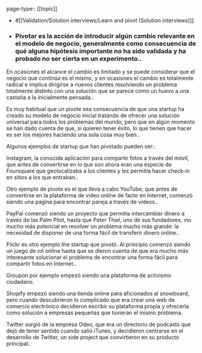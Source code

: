 page-type:: [[topic]]

- #[[Validation/Solution interviews/Learn and pivot (Solution interviews)]]

- ### Pivotar es la acción de introducir algún cambio relevante en el modelo de negocio, generalmente como consecuencia de qué alguna hipótesis importante no ha sido validada y ha probado no ser cierta en un experimento..

En ocasiones el alcance el cambio es limitado y se puede considerar que el negocio que continúa es el mismo, y en ocasiones el cambio es totalmente radical e implica dirigirse a nuevos clientes resolviendo un problema totalmente distinto con una solución que se parece como un huevo a una castaña a la inicialmente pensada..

Es muy habitual que un pivote sea consecuencia de que una startup ha creado su modelo de negocio inicial tratando de ofrecer una solución universal para todos los problemas del mundo, pero que en algún momento se han dado cuenta de que, si quieren tener éxito, lo que tienen que hacer es ser los mejores haciendo una sola cosa muy bien..

Algunos ejemplos de startup que han pivotado pueden ser:.

Instagram, la conocida aplicación para compartir fotos a través del móvil, que antes de convertirse en lo que son ahora eran una especie de Foursquare que geolocalizaba a los clientes y les permitía hacer check-in en sitios a los que entraban..

Otro ejemplo de pivote es el que lleva a cabo YouTube, que antes de convertirse en la plataforma de vídeo online de facto en Internet, comenzó siendo una página para encontrar pareja a través de videos..

PayPal comenzó siendo un proyecto que permitía intercambiar dinero a través de las Palm Pilot, hasta que Peter Thiel, uno de sus fundadores, vio mucho más potencial en resolver un problema mucho más grande: la necesidad de disponer de una forma fácil de transferir dinero online..

Flickr es otro ejemplo the startup que pivotó. Al principio comenzó siendo un juego de rol online hasta que se dieron cuenta de que era mucho más interesante solucionar el problema de encontrar una forma fácil para compartir fotos en Internet..

Groupon por ejemplo empezó siendo una plataforma de activismo ciudadano.

Shopify empezó siendo una tienda online para aficionados al snowboard, pero cuando descubrieron lo complicado que era crear una web de comercio electrónico decidieron escribir su plataforma propia y ofrecerla como solución a empresas pequeñas que tuvieran el mismo problema.

Twitter surgió de la empresa Odeo, que era un directorio de podcasts que dejó de tener sentido cuando salió iTunes, y decidieron centrarse en el desarrollo de Twitter, un side project que convirtieron en su producto principal..



